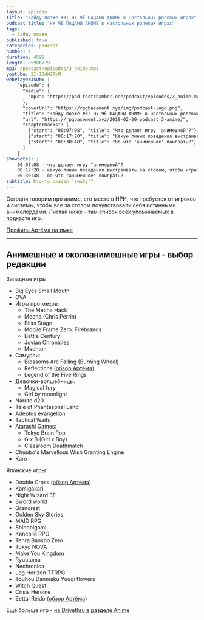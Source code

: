 ```yaml
---
layout: episode
title: "Зайду позже #3: НУ ЧЁ ПАЦАНЫ АНИМЕ в настольных ролевых играх"
podcast_title: "НУ ЧЁ ПАЦАНЫ АНИМЕ в настольных ролевых играх"
tags:
  - Зайду позже
published: true
categories: podcast
number: 3
duration: 4599
length: 85906779
mp3: /podcast/episodes/3_anime.mp3
youtube: 2I-1JdW27kM
webPlayerJSON: |
    "episode": {
      "media": {
        "mp3": "https://pod.testchamber.one/podcast/episodes/3_anime.mp3"
      },
      "coverUrl": "https://rpgbasement.xyz/img/podcast-logo.png",
      "title": "Зайду позже #3: НУ ЧЁ ПАЦАНЫ АНИМЕ в настольных ролевых играх",
      "url": "https://rpgbasement.xyz/2019-02-20-podcast_3-anime/",
      "chaptermarks": [
        {"start": "00:07:08", "title": "Что делает игру 'анимешной'?"},
        {"start": "00:17:20", "title": "Какую линию поведения выстраивать за столом, чтобы играть в настоящих анимелордов?"},
        {"start": "00:30:48", "title": "Во что 'анимешное' поиграть?"}
      ]
    }
shownotes: |
    00:07:08 - что делает игру "анимешной"?  
    00:17:20 - какую линию поведения выстраивать за столом, чтобы играть в настоящих анимелордов?  
    00:30:48 - во что "анимешное" поиграть?  
subtitle: Кто-то сказал 'виабу'?
---
```


Сегодня говорим про аниме, его место в НРИ, что требуется от игроков и системы, чтобы все за столом почувствовали себя истинными анимелордами. Листай ниже - там список всех упоминаемых в подкасте игр.

[Профиль Артёма на имке](https://imaginaria.ru/profile/qdrn/)

---
## Анимешные и околоанимешные игры - выбор редакции

Западные игры:  
 - Big Eyes Small Mouth
 - OVA
 - Игры про мехов:
     - The Mecha Hack
     - Mecha (Chris Perrin)
     - Bliss Stage
     - Mobile Frame Zero: Firebrands
     - Battle Century
     - Jovian Chronicles
     - Mechton
 - Самураи:
     - Blossoms Are Falling (Burning Wheel)
     - Reflections ([обзор Артёма](https://imaginaria.ru/p/reflections.html))
     - Legend of the Five Rings
 - Девочки-волшебницы:
     - Magical fury
     - Girl by moonlight
 - Naruto d20
 - Tale of Phantasphal Land
 - Adeptus evangelion
 - Tactical Waifu
 - Atarashi Games:
    - Tokyo Brain Pop
    - G x B (Girl x Boy)
    - Classroom Deathmatch
 - Chuubo's Marvellous Wish Granting Engine
 - Kuro

Японские игры:  
 - Double Cross ([обзор Артёма](https://imaginaria.ru/p/double-cross.html))
 - Kamigakari
 - Night Wizard 3E
 - Sword world
 - Grancrest
 - Golden Sky Stories
 - MAID RPG
 - Shinobigami
 - Kancolle RPG
 - Tenra Bansho Zero
 - Tokyo NOVA
 - Make You Kingdom
 - Ryuutama
 - Nechronica
 - Log Horizon TTRPG
 - Touhou Danmaku Yuugi flowers
 - Witch Quest
 - Crisis Heroine
 - Zettai Reido ([обзор Артёма](https://imaginaria.ru/p/zettai-reido-erp-ad.html))

Ещё больше игр - [на Drivethru в разделе Anime](https://www.drivethrurpg.com/browse.php?filters=910_0_0_0_0)
